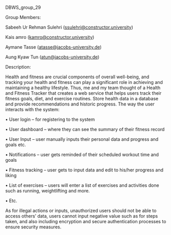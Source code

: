 DBWS_group_29

Group Members:

Sabeeh Ur Rehman Sulehri (ssulehri@constructor.university)

Kais amro (kamro@constructor.university)

Aymane Tasse (atasse@jacobs-university.de)

Aung Kyaw Tun (atun@jacobs-university.de)

Description:

Health and fitness are crucial components of overall well-being, and tracking your health and fitness can play a significant role in achieving and maintaining a healthy lifestyle. Thus, me and my team thought of a Health and Fitness Tracker that creates a web service that helps users track their fitness goals, diet, and exercise routines. Store health data in a database and provide recommendations and historic progress. The way the user interacts with the system:

• User login – for registering to the system

• User dashboard – where they can see the summary of their fitness record

• User Input – user manually inputs their personal data and progress and goals etc.

• Notifications – user gets reminded of their scheduled workout time and goals

• Fitness tracking – user gets to input data and edit to his/her progress and liking

• List of exercises – users will enter a list of exercises and activities done such as running, weightlifting and more.

• Etc.

As for illegal actions or inputs, unauthorized users should not be able to access others’ data, users cannot input negative value such as for steps taken, and also including encryption and secure authentication processes to ensure security measures.
